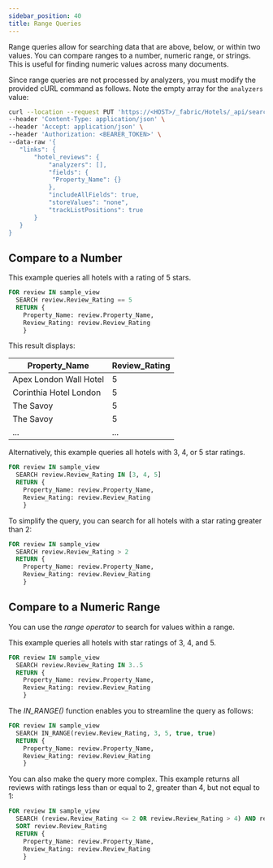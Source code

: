 ```yaml
---
sidebar_position: 40
title: Range Queries
---
```


Range queries allow for searching data that are above, below, or within two values. You can compare ranges to a number, numeric range, or strings. This is useful for finding numeric values across many documents.

Since range queries are not processed by analyzers, you must modify the provided cURL command as follows. Note the empty array for the `analyzers` value:

```bash
curl --location --request PUT 'https://<HOST>/_fabric/Hotels/_api/search/view/sample_view/properties' \
--header 'Content-Type: application/json' \
--header 'Accept: application/json' \
--header 'Authorization: <BEARER_TOKEN>' \
--data-raw '{
   "links": {
       "hotel_reviews": {
           "analyzers": [],
           "fields": {
            "Property_Name": {}
           },
           "includeAllFields": true,
           "storeValues": "none",
           "trackListPositions": true
       }
   }
}
```

## Compare to a Number

This example queries all hotels with a rating of 5 stars.

```sql
FOR review IN sample_view
  SEARCH review.Review_Rating == 5
  RETURN {
    Property_Name: review.Property_Name,
    Review_Rating: review.Review_Rating
    }
```

This result displays:

| Property_Name | Review_Rating |
| --- | --- |
| Apex London Wall Hotel | 5 |
| Corinthia Hotel London | 5 |
| The Savoy | 5 |
| The Savoy | 5 |
| ... | ... |

Alternatively, this example queries all hotels with 3, 4, or 5 star ratings.

```sql
FOR review IN sample_view
  SEARCH review.Review_Rating IN [3, 4, 5]
  RETURN {
    Property_Name: review.Property_Name,
    Review_Rating: review.Review_Rating
    }
```

To simplify the query, you can search for all hotels with a star rating greater than 2:

```sql
FOR review IN sample_view
  SEARCH review.Review_Rating > 2
  RETURN {
    Property_Name: review.Property_Name,
    Review_Rating: review.Review_Rating
    }
```

## Compare to a Numeric Range

You can use the _range operator_ to search for values within a range.

This example queries all hotels with star ratings of 3, 4, and 5.

```sql
FOR review IN sample_view
  SEARCH review.Review_Rating IN 3..5
  RETURN {
    Property_Name: review.Property_Name,
    Review_Rating: review.Review_Rating
    }
```

The _IN\_RANGE()_ function enables you to streamline the query as follows:

```sql
FOR review IN sample_view
  SEARCH IN_RANGE(review.Review_Rating, 3, 5, true, true)
  RETURN {
    Property_Name: review.Property_Name,
    Review_Rating: review.Review_Rating
    }
```

You can also make the query more complex. This example returns all reviews with ratings less than or equal to 2, greater than 4, but not equal to 1:

```sql
FOR review IN sample_view
  SEARCH (review.Review_Rating <= 2 OR review.Review_Rating > 4) AND review.Review_Rating != 1
  SORT review.Review_Rating
  RETURN {
    Property_Name: review.Property_Name,
    Review_Rating: review.Review_Rating
    }
```
